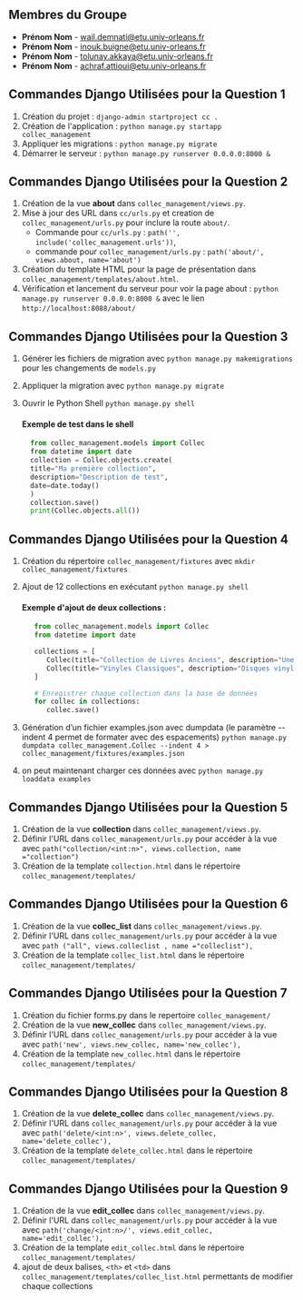 ## Membres du Groupe

- **Prénom Nom** - wail.demnati@etu.univ-orleans.fr
- **Prénom Nom** - inouk.buigne@etu.univ-orleans.fr
- **Prénom Nom** - tolunay.akkaya@etu.univ-orleans.fr
- **Prénom Nom** - achraf.attioui@etu.univ-orleans.fr

## Commandes Django Utilisées pour la Question 1

1. Création du projet : `django-admin startproject cc .`
2. Création de l'application : `python manage.py startapp collec_management`
3. Appliquer les migrations : `python manage.py migrate`
4. Démarrer le serveur : `python manage.py runserver 0.0.0.0:8000 &`

## Commandes Django Utilisées pour la Question 2

1. Création de la vue **about** dans `collec_management/views.py`.
2. Mise à jour des URL dans `cc/urls.py` et creation de `collec_management/urls.py` pour inclure la route `about/`.
   - Commande pour `cc/urls.py` : `path('', include('collec_management.urls'))`,
   - commande pour `collec_management/urls.py`  : `path('about/', views.about, name='about')`
3. Création du template HTML pour la page de présentation dans `collec_management/templates/about.html`.
4. Vérification et lancement du serveur pour voir la page about : `python manage.py runserver 0.0.0.0:8000 &` avec le lien `http://localhost:8088/about/`

## Commandes Django Utilisées pour la Question 3

1. Générer les fichiers de migration avec `python manage.py makemigrations` pour les changements de `models.py`
2. Appliquer la migration avec `python manage.py migrate`
3. Ouvrir le Python Shell `python manage.py shell`

   #### Exemple de test dans le shell
    ```python
      from collec_management.models import Collec
      from datetime import date
      collection = Collec.objects.create(
      title="Ma première collection",
      description="Description de test",
      date=date.today()
      )
      collection.save()
      print(Collec.objects.all())

## Commandes Django Utilisées pour la Question 4

   1. Création du répertoire `collec_management/fixtures` avec `mkdir collec_management/fixtures`
   2. Ajout de 12 collections en exécutant `python manage.py shell`

      #### Exemple d'ajout de deux collections :
      ```python
         from collec_management.models import Collec
         from datetime import date

         collections = [
            Collec(title="Collection de Livres Anciens", description="Une collection d'ouvrages rares du XIXe siècle.", date=date(2022, 5, 10)),
            Collec(title="Vinyles Classiques", description="Disques vinyles de musique classique.", date=date(2023, 3, 15)),
         ]

         # Enregistrer chaque collection dans la base de données
         for collec in collections:
            collec.save()
   3. Génération d’un fichier examples.json avec dumpdata (le paramètre --indent 4 permet de formater avec des espacements) `python manage.py dumpdata collec_management.Collec --indent 4 > collec_management/fixtures/examples.json`
   4. on peut maintenant charger ces données avec `python manage.py loaddata examples`   

## Commandes Django Utilisées pour la Question 5

   1. Création de la vue **collection** dans `collec_management/views.py`.
   2. Définir l'URL dans `collec_management/urls.py` pour accéder à la vue avec `path("collection/<int:n>", views.collection, name ="collection")`
   3. Création de la template `collection.html` dans le répertoire `collec_management/templates/`


 ## Commandes Django Utilisées pour la Question 6

   1. Création de la vue **collec_list** dans `collec_management/views.py`.
   2. Définir l'URL dans `collec_management/urls.py` pour accéder à la vue avec `path ("all", views.colleclist , name ="colleclist"),`
   3. Création de la template `collec_list.html` dans le répertoire `collec_management/templates/`


 ## Commandes Django Utilisées pour la Question 7

   1. Création du fichier forms.py dans le repertoire `collec_management/` 
   2. Création de la vue **new_collec** dans `collec_management/views.py`.
   3. Définir l'URL dans `collec_management/urls.py` pour accéder à la vue avec `path('new', views.new_collec, name='new_collec'),`
   4. Création de la template `new_collec.html` dans le répertoire `collec_management/templates/`

## Commandes Django Utilisées pour la Question 8

   1. Création de la vue **delete_collec** dans `collec_management/views.py`.
   2. Définir l'URL dans `collec_management/urls.py` pour accéder à la vue avec `path('delete/<int:n>', views.delete_collec, name='delete_collec'),`
   3. Création de la template `delete_collec.html` dans le répertoire `collec_management/templates/`

## Commandes Django Utilisées pour la Question 9

   1. Création de la vue **edit_collec** dans `collec_management/views.py`.
   2. Définir l'URL dans `collec_management/urls.py` pour accéder à la vue avec `path('change/<int:n>/', views.edit_collec, name='edit_collec'),`
   3. Création de la template `edit_collec.html` dans le répertoire `collec_management/templates/`
   4. ajout de deux balises, `<th>` et `<td>` dans `collec_management/templates/collec_list.html` permettants de modifier chaque collections